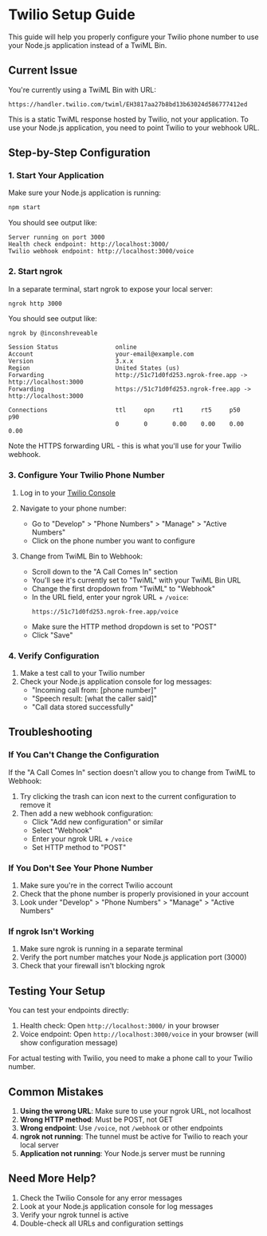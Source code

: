 # Twilio Setup Guide

This guide will help you properly configure your Twilio phone number to use your Node.js application instead of a TwiML Bin.

## Current Issue

You're currently using a TwiML Bin with URL:
```
https://handler.twilio.com/twiml/EH3817aa27b8bd13b63024d586777412ed
```

This is a static TwiML response hosted by Twilio, not your application. To use your Node.js application, you need to point Twilio to your webhook URL.

## Step-by-Step Configuration

### 1. Start Your Application

Make sure your Node.js application is running:
```bash
npm start
```

You should see output like:
```
Server running on port 3000
Health check endpoint: http://localhost:3000/
Twilio webhook endpoint: http://localhost:3000/voice
```

### 2. Start ngrok

In a separate terminal, start ngrok to expose your local server:
```bash
ngrok http 3000
```

You should see output like:
```
ngrok by @inconshreveable

Session Status                online
Account                       your-email@example.com
Version                       3.x.x
Region                        United States (us)
Forwarding                    http://51c71d0fd253.ngrok-free.app -> http://localhost:3000
Forwarding                    https://51c71d0fd253.ngrok-free.app -> http://localhost:3000

Connections                   ttl     opn     rt1     rt5     p50     p90
                              0       0       0.00    0.00    0.00    0.00
```

Note the HTTPS forwarding URL - this is what you'll use for your Twilio webhook.

### 3. Configure Your Twilio Phone Number

1. Log in to your [Twilio Console](https://console.twilio.com/)

2. Navigate to your phone number:
   - Go to "Develop" > "Phone Numbers" > "Manage" > "Active Numbers"
   - Click on the phone number you want to configure

3. Change from TwiML Bin to Webhook:
   - Scroll down to the "A Call Comes In" section
   - You'll see it's currently set to "TwiML" with your TwiML Bin URL
   - Change the first dropdown from "TwiML" to "Webhook"
   - In the URL field, enter your ngrok URL + `/voice`:
     ```
     https://51c71d0fd253.ngrok-free.app/voice
     ```
   - Make sure the HTTP method dropdown is set to "POST"
   - Click "Save"

### 4. Verify Configuration

1. Make a test call to your Twilio number
2. Check your Node.js application console for log messages:
   - "Incoming call from: [phone number]"
   - "Speech result: [what the caller said]"
   - "Call data stored successfully"

## Troubleshooting

### If You Can't Change the Configuration

If the "A Call Comes In" section doesn't allow you to change from TwiML to Webhook:

1. Try clicking the trash can icon next to the current configuration to remove it
2. Then add a new webhook configuration:
   - Click "Add new configuration" or similar
   - Select "Webhook"
   - Enter your ngrok URL + `/voice`
   - Set HTTP method to "POST"

### If You Don't See Your Phone Number

1. Make sure you're in the correct Twilio account
2. Check that the phone number is properly provisioned in your account
3. Look under "Develop" > "Phone Numbers" > "Manage" > "Active Numbers"

### If ngrok Isn't Working

1. Make sure ngrok is running in a separate terminal
2. Verify the port number matches your Node.js application port (3000)
3. Check that your firewall isn't blocking ngrok

## Testing Your Setup

You can test your endpoints directly:

1. Health check: Open `http://localhost:3000/` in your browser
2. Voice endpoint: Open `http://localhost:3000/voice` in your browser (will show configuration message)

For actual testing with Twilio, you need to make a phone call to your Twilio number.

## Common Mistakes

1. **Using the wrong URL**: Make sure to use your ngrok URL, not localhost
2. **Wrong HTTP method**: Must be POST, not GET
3. **Wrong endpoint**: Use `/voice`, not `/webhook` or other endpoints
4. **ngrok not running**: The tunnel must be active for Twilio to reach your local server
5. **Application not running**: Your Node.js server must be running

## Need More Help?

1. Check the Twilio Console for any error messages
2. Look at your Node.js application console for log messages
3. Verify your ngrok tunnel is active
4. Double-check all URLs and configuration settings